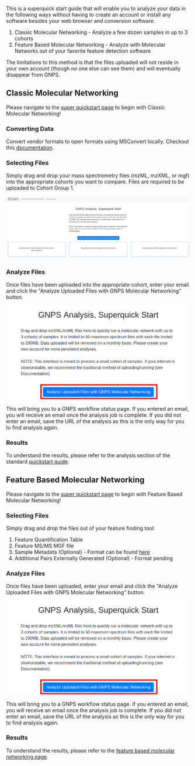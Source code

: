 
This is a superquick start guide that will enable you to analyze your data in the following ways without having to create an account or install any software besides your web browser and conversion software.

1. Classic Molecular Networking - Analyze a few dozen samples in up to 3 cohorts
2. Feature Based Molecular Networking - Analyze with Molecular Networks out of your favorite feature detection software

The limitations to this method is that the files uploaded will not reside in your own account (though no one else can see them) and will eventually disappear from GNPS.

## Classic Molecular Networking

Please navigate to the [super quickstart page](http://mingwangbeta.ucsd.edu:5050/) to begin with Classic Molecular Networking!

### Converting Data

Convert vendor formats to open formats using MSConvert locally. Checkout this [documentation](fileconversion.md).

### Selecting Files

Simply drag and drop your mass spectrometry files (mzML, mzXML, or mgf) into the appropriate cohorts you want to compare. Files are required to be uploaded to Cohort Group 1.

![interface](img/superquickstart.png)

### Analyze Files

Once files have been uploaded into the appropriate cohort, enter your email and click the "Analyze Uploaded Files with GNPS Molecular Networking" button.

![button](img/superquickstart_button.png)

This will bring you to a GNPS workflow status page. If you entered an email, you will receive an email once the analysis job is complete. If you did not enter an email, save the URL of the analysis as this is the only way for you to find analysis again.

### Results

To understand the results, please refer to the analysis section of the standard [quickstart guide](quickstart.md#view-analysis-results).

## Feature Based Molecular Networking

Please navigate to the [super quickstart page](http://mingwangbeta.ucsd.edu:5050/featurebasednetworking) to begin with Feature Based Molecular Networking!

### Selecting Files

Simply drag and drop the files out of your feature finding tool:

1. Feature Quantification Table
2. Feature MS/MS MGF file
3. Sample Metadata (Optional) - Format can be found [here](networking/#metadata)
4. Additional Pairs Externally Generated (Optional) - Format pending

### Analyze Files

Once files have been uploaded, enter your email and click the "Analyze Uploaded Files with GNPS Molecular Networking" button.

![button](img/superquickstart_button.png)

This will bring you to a GNPS workflow status page. If you entered an email, you will receive an email once the analysis job is complete. If you did not enter an email, save the URL of the analysis as this is the only way for you to find analysis again.

### Results

To understand the results, please refer to the [feature based molecular networking page](featurebasedmolecularnetworking/#feature-based-molecular-networking-in-gnps).
